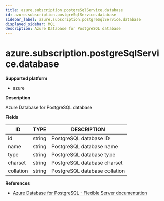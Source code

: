 ```yaml
---
title: azure.subscription.postgreSqlService.database
id: azure.subscription.postgreSqlService.database
sidebar_label: azure.subscription.postgreSqlService.database
displayed_sidebar: MQL
description: Azure Database for PostgreSQL database
---
```


# azure.subscription.postgreSqlService.database

**Supported platform**

- azure

**Description**

Azure Database for PostgreSQL database

**Fields**

| ID        | TYPE   | DESCRIPTION                   |
| --------- | ------ | ----------------------------- |
| id        | string | PostgreSQL database ID        |
| name      | string | PostgreSQL database name      |
| type      | string | PostgreSQL database type      |
| charset   | string | PostgreSQL database charset   |
| collation | string | PostgreSQL database collation |

**References**

- [Azure Database for PostgreSQL - Flexible Server documentation](https://learn.microsoft.com/en-us/azure/postgresql/)

